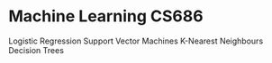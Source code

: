 # Machine Learning CS686

Logistic Regression
Support Vector Machines
K-Nearest Neighbours 
Decision Trees
